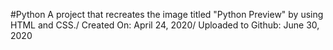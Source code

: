 #Python
A project that recreates the image titled "Python Preview" by using HTML and CSS./
Created On: April 24, 2020/
Uploaded to Github: June 30, 2020